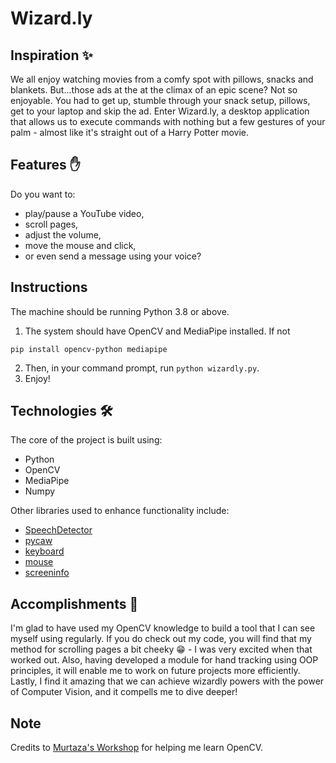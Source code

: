 # Wizard.ly

## Inspiration ✨

We all enjoy watching movies from a comfy spot with pillows, snacks and blankets. But...those ads at the at the climax of an epic scene? Not so enjoyable. You had to get up, stumble through your snack setup, pillows, get to your laptop and skip the ad. Enter Wizard.ly, a desktop application that allows us to execute commands with nothing but a few gestures of your palm - almost like it's straight out of a Harry Potter movie.

## Features ✋

Do you want to:

- play/pause a YouTube video,
- scroll pages,
- adjust the volume,
- move the mouse and click,
- or even send a message using your voice?

<!-- If you said yes to any of these, then Wizard.ly has got you covered. -->

<!-- Here's a quick how-to-guide 🙂 -->

<!-- How to use each gesture + gif -->

## Instructions

The machine should be running Python 3.8 or above.

1. The system should have OpenCV and MediaPipe installed. If not

`pip install opencv-python mediapipe`

2. Then, in your command prompt, run `python wizardly.py`.
3. Enjoy!

## Technologies 🛠️

The core of the project is built using:

- Python
- OpenCV
- MediaPipe
- Numpy

Other libraries used to enhance functionality include:

- [SpeechDetector](https://pypi.org/project/SpeechRecognition/)
- [pycaw](https://pypi.org/project/pycaw/)
- [keyboard](https://pypi.org/project/keyboard/)
- [mouse](https://pypi.org/project/mouse/)
- [screeninfo](https://pypi.org/project/screeninfo/)

## Accomplishments 💪

I'm glad to have used my OpenCV knowledge to build a tool that I can see myself using regularly. If you do check out my code, you will find that my method for scrolling pages a bit cheeky 😁 - I was very excited when that worked out. Also, having developed a module for hand tracking using OOP principles, it will enable me to work on future projects more efficiently. Lastly, I find it amazing that we can achieve wizardly powers with the power of Computer Vision, and it compells me to dive deeper!

## Note


Credits to [Murtaza's Workshop](https://www.youtube.com/c/MurtazasWorkshopRoboticsandAI) for helping me learn OpenCV.

<!-- Lastly, if you've read this far, I'd like to leave you with my favorite GIF from Kung Fu Panda that shows the power of the Wuxi Finger Hold - a simple hand gesture..._skadoosh_! -->

<!--  GIF to show the power of a few fingers -->

<!-- ![image](https://c.tenor.com/e7esFNmlkpkAAAAC/skadoosh-wuxifingerhold.gif) -->
